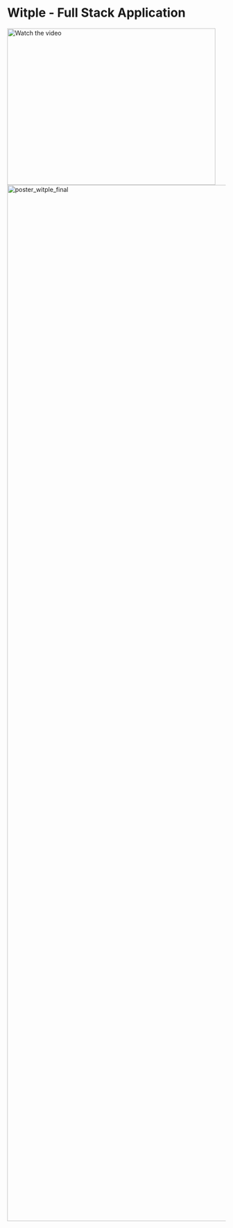 # Witple - Full Stack Application
<a href="http://www.youtube.com/watch?v=BeB5J4JS_8s">
  <img src="http://img.youtube.com/vi/BeB5J4JS_8s/mqdefault.jpg" alt="Watch the video" width="480" height="360" />
</a>

<img width="1683" height="2383" alt="poster_witple_final" src="https://github.com/user-attachments/assets/b5d339a5-74e2-4d19-9a54-1cda49ee5dc1" />
